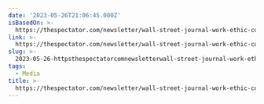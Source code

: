 ```yaml
---
date: '2023-05-26T21:06:45.000Z'
isBasedOn: >-
  https://thespectator.com/newsletter/wall-street-journal-work-ethic-cockburn-notes-05-26-23/
link: >-
  https://thespectator.com/newsletter/wall-street-journal-work-ethic-cockburn-notes-05-26-23/
slug: >-
  2023-05-26-httpsthespectatorcomnewsletterwall-street-journal-work-ethic-cockburn-notes-05-26-23
tags:
  - Media
title: >-
  https://thespectator.com/newsletter/wall-street-journal-work-ethic-cockburn-notes-05-26-23/
---
```


